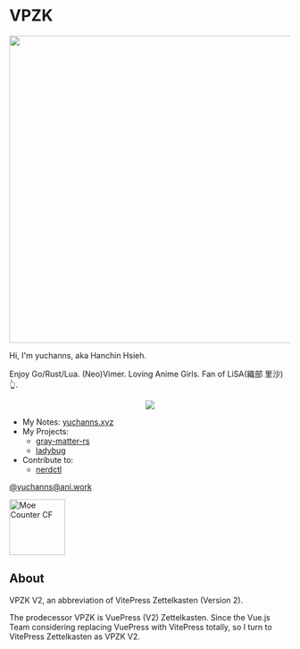 # VPZK

<p align="center">
  <img src="https://yuchanns.xyz/images/LiSA2.webp" width=550 />
</p>

Hi, I'm yuchanns, aka Hanchin Hsieh.

Enjoy Go/Rust/Lua. (Neo)Vimer. Loving Anime Girls. Fan of LiSA(織部 里沙)👆.

<p align="center">
  <img src="https://skillicons.dev/icons?i=go,rust,linux,neovim,kubernetes,docker,typescript,vue,php&perline=3" />
</p>

* My Notes: [yuchanns.xyz](https://yuchanns.xyz)
* My Projects:
  * [gray-matter-rs](https://github.com/the-alchemists-of-arland/gray-matter-rs)
  * [ladybug](https://github.com/ladybugos/ladybug)
* Contribute to:
  * [nerdctl](https://github.com/containerd/nerdctl)

<a rel="me" href="https://ani.work/@yuchanns">@yuchanns@ani.work</a>

<img height="100" src="https://musume.yuchanns.xyz/yuchanns:home" alt="Moe Counter CF">

## About

VPZK V2, an abbreviation of VitePress Zettelkasten (Version 2).

The prodecessor VPZK is VuePress (V2) Zettelkasten. Since the Vue.js Team
considering replacing VuePress with VitePress totally, so I turn to VitePress
Zettelkasten as VPZK V2.
